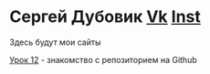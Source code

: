 # Сергей Дубовик  [Vk](https://vk.com/sergey_dubovick/) [Inst](https://www.instagram.com/saydu_/)
 
Здесь будут мои сайты


[Урок 12](https://saydubs.github.io/lesson_12/ "Это мое домашнее задание") - знакомство с репозиторием на Github
